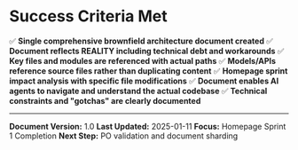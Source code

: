 # Success Criteria Met

✅ **Single comprehensive brownfield architecture document created**
✅ **Document reflects REALITY including technical debt and workarounds**
✅ **Key files and modules are referenced with actual paths**
✅ **Models/APIs reference source files rather than duplicating content**
✅ **Homepage sprint impact analysis with specific file modifications**
✅ **Document enables AI agents to navigate and understand the actual codebase**
✅ **Technical constraints and "gotchas" are clearly documented**

---

**Document Version:** 1.0
**Last Updated:** 2025-01-11
**Focus:** Homepage Sprint 1 Completion
**Next Step:** PO validation and document sharding
